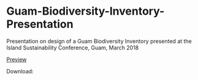 # Guam-Biodiversity-Inventory-Presentation
Presentation on design of a Guam Biodiversity Inventory presented at the Island Sustainability Conference, Guam, March 2018

[Preview](https://github.com/aubreymoore/Guam-Biodiversity-Inventory-Presentation/blob/master/guam_biodiversity_inventory_presentation.pdf) 

Download: 


